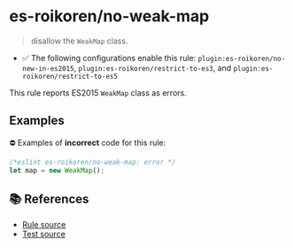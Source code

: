 # es-roikoren/no-weak-map
> disallow the `WeakMap` class.

- ✅ The following configurations enable this rule: `plugin:es-roikoren/no-new-in-es2015`, `plugin:es-roikoren/restrict-to-es3`, and `plugin:es-roikoren/restrict-to-es5`

This rule reports ES2015 `WeakMap` class as errors.

## Examples

⛔ Examples of **incorrect** code for this rule:

```js
/*eslint es-roikoren/no-weak-map: error */
let map = new WeakMap();
```

## 📚 References

- [Rule source](https://github.com/roikoren755/eslint-plugin-es/blob/v2.0.2/src/rules/no-weak-map.ts)
- [Test source](https://github.com/roikoren755/eslint-plugin-es/blob/v2.0.2/tests/src/rules/no-weak-map.ts)
